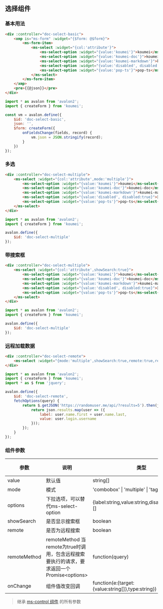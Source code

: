 ## 选择组件

### 基本用法

``` html
<div :controller="doc-select-basic">
    <xmp is="ms-form" :widget="{$form: @$form}">
        <ms-form-item>
            <ms-select :widget="{col:'attribute'}">
                <ms-select-option :widget="{value:'koumei'}">koumei</ms-select-option>
                <ms-select-option :widget="{value:'koumei-doc'}">koumei-doc</ms-select-option>
                <ms-select-option :widget="{value:'koumei-markdown'}">koumei-markdown</ms-select-option>
                <ms-select-option :widget="{value:'disabled', disabled:true}">禁用</ms-select-option>
                <ms-select-option :widget="{value:'pop-ts'}">pop-ts</ms-select-option>
            </ms-select>
        </ms-form-item>
    </xmp>
    <pre>{{@json}}</pre>
</div>
```

``` js
import * as avalon from 'avalon2';
import { createForm } from 'koumei';

const vm = avalon.define({
    $id: 'doc-select-basic',
    json: '',
    $form: createForm({
        onFieldsChange(fields, record) {
            vm.json = JSON.stringify(record);
        }
    })
});
```

### 多选

``` html
<div :controller="doc-select-multiple">
    <ms-select :widget="{col:'attribute',mode:'multiple'}">
        <ms-select-option :widget="{value:'koumei'}">koumei</ms-select-option>
        <ms-select-option :widget="{value:'koumei-doc'}">koumei-doc</ms-select-option>
        <ms-select-option :widget="{value:'koumei-markdown'}">koumei-markdown</ms-select-option>
        <ms-select-option :widget="{value:'disabled', disabled:true}">禁用</ms-select-option>
        <ms-select-option :widget="{value:'pop-ts'}">pop-ts</ms-select-option>
    </ms-select>
</div>
```

``` js
import * as avalon from 'avalon2';
import { createForm } from 'koumei';

avalon.define({
    $id: 'doc-select-multiple'
});
```

### 带搜索框

``` html
<div :controller="doc-select-multiple">
    <ms-select :widget="{col:'attribute',showSearch:true}">
        <ms-select-option :widget="{value:'koumei'}">koumei</ms-select-option>
        <ms-select-option :widget="{value:'koumei-doc'}">koumei-doc</ms-select-option>
        <ms-select-option :widget="{value:'koumei-markdown'}">koumei-markdown</ms-select-option>
        <ms-select-option :widget="{value:'disabled', disabled:true}">禁用</ms-select-option>
        <ms-select-option :widget="{value:'pop-ts'}">pop-ts</ms-select-option>
    </ms-select>
</div>
```

``` js
import * as avalon from 'avalon2';
import { createForm } from 'koumei';

avalon.define({
    $id: 'doc-select-multiple'
});
```

### 远程加载数据

``` html
<div :controller="doc-select-remote">
    <ms-select :widget="{mode:'multiple',showSearch:true,remote:true,remoteMethod:@fetchOptions}"></ms-select>
</div>
```

``` js
import * as avalon from 'avalon2';
import { createForm } from 'koumei';
import * as $ from 'jquery';

avalon.define({
    $id: 'doc-select-remote',
    fetchOptions(query) {
        return $.getJSON('https://randomuser.me/api/?results=5').then(json => {
            return json.results.map(user => ({
                label: user.name.first + user.name.last,
                value: user.login.username
            }));
        });
    }
});
```

### 组件参数

| 参数 | 说明 | 类型 | 默认值 |
|-----|-----|-----|-----|
| value | 默认值 | string\[\] | \[\] |
| mode | 模式 | 'combobox' \| 'multiple' \| 'tags' | '' |
| options | 下拉选项，可以替代ms-select-option | {label:string,value:string,disabled:boolean}\[\] | \[\] |
| showSearch | 是否显示搜索框 | boolean | false |
| remote | 是否为远程搜索 | boolean | false |
| remoteMethod | remoteMethod 当remote为true时调用，包含远程搜索要执行的请求，要求返回一个Promise&#x3C;options&#x3E; | function(query) | noop |
| onChange | 组件值改变回调 | function(e:{target:{value:string\[\]},type:string}) | noop |

> 继承 [ms-control 组件](#!/form-control) 的所有参数